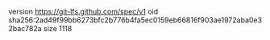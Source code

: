 version https://git-lfs.github.com/spec/v1
oid sha256:2ad49f99bb6273bfc2b776b4fa5ec0159eb66816f903ae1972aba0e32bac782a
size 1118
